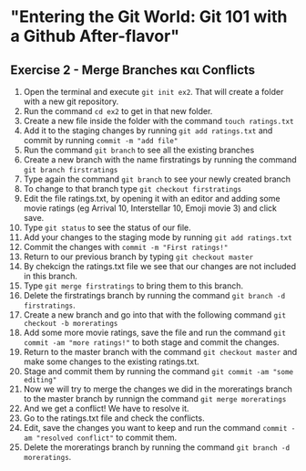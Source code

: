 # "Entering the Git World: Git 101 with a Github After-flavor"
## Exercise 2 - Merge Branches και Conflicts

1. Open the terminal and execute `git init ex2`. That will create a folder with a new git repository.
2. Run the command `cd ex2` to get in that new folder.
3. Create a new file inside the folder with the command  `touch ratings.txt`
4. Add it to the staging changes by running `git add ratings.txt` and commit by running `commit -m "add file"`
5. Run the command `git branch` to see all the existing branches
6. Create a new branch with the name firstratings by running the command `git branch firstratings`
7. Type again the command `git branch` to see your newly created branch
8. To change to that branch type `git checkout firstratings`
9. Edit the file ratings.txt, by opening it with an editor and adding some movie ratings (eg Arrival 10, Interstellar 10, Emoji movie 3) and click save.
10. Type `git status` to see the status of our file.
13. Add your changes to the staging mode by running `git add ratings.txt`
14. Commit the changes with `commit -m "First ratings!"`
15. Return to our previous branch by typing `git checkout master`
16. By chekcign the ratings.txt file we see that our changes are not included in this branch.
17. Type `git merge firstratings` to bring them to this branch.
18. Delete the firstratings branch by running the command `git branch -d firstratings`.
19. Create a new branch and go into that with the following command `git checkout -b moreratings`
20. Add some more movie ratings, save the file and run the command `git commit -am "more ratings!"` to both stage and commit the changes.
21. Return to the master branch with the command `git checkout master` and make some changes to the existing ratings.txt.
22. Stage and commit them by running the command `git commit -am "some editing"`
23. Now we will try to merge the changes we did in the moreratings branch to the master branch by runnign the command `git merge moreratings`
24. And we get a conflict! We have to resolve it. 
25. Go to the ratings.txt file and check the conflicts. 
26. Edit, save the changes you want to keep and run the command `commit -am "resolved conflict"` to commit them.
27. Delete the moreratings branch by running the command `git branch -d moreratings`.

